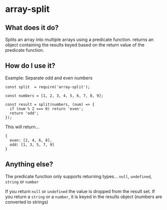# array-split

## What does it do?

Splits an array into multiple arrays using a predicate function.
returns an object containing the results keyed based on the return value of the predicate function.

## How do I use it?

Example: Separate odd and even numbers

```
const split  = require('array-split');

const numbers = [1, 2, 3, 4, 5, 6, 7, 8, 9];

const result = split(numbers, (num) => {
  if (num % 2 === 0) return 'even';
  return 'odd';
});
```

This will return...

```
{
  even: [2, 4, 6, 8],
  odd: [1, 3, 5, 7, 9]
}
```

## Anything else?

The predicate function only supports returning types...
`null`, `undefined`, `string` or `number`

If you return `null` or `undefined` the value is dropped from the result set.
If you return a `string` or a `number`, it is keyed in the results object (numbers are converted to strings)
